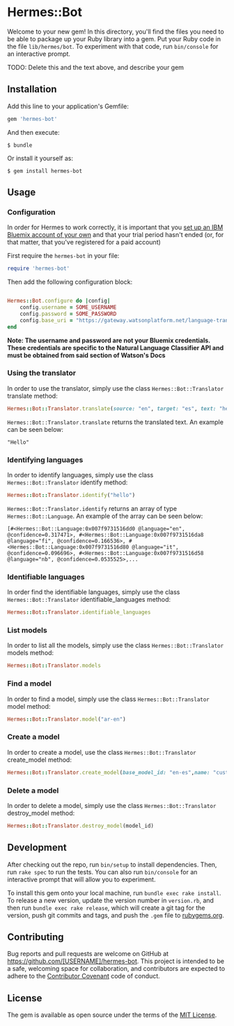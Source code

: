 # Hermes::Bot

Welcome to your new gem! In this directory, you'll find the files you need to be able to package up your Ruby library into a gem. Put your Ruby code in the file `lib/hermes/bot`. To experiment with that code, run `bin/console` for an interactive prompt.

TODO: Delete this and the text above, and describe your gem

## Installation

Add this line to your application's Gemfile:

```ruby
gem 'hermes-bot'
```

And then execute:

    $ bundle

Or install it yourself as:

    $ gem install hermes-bot

## Usage

### Configuration

In order for Hermes to work correctly, it is important that you [set up an IBM Bluemix account of your own](https://console.ng.bluemix.net/) and that your trial period hasn't ended (or, for that matter, that you've registered for a paid account)

First require the `hermes-bot` in your file:

```ruby
require 'hermes-bot'
```

Then add the following configuration block:

```ruby

Hermes::Bot.configure do |config|
	config.username = SOME_USERNAME
	config.password = SOME_PASSWORD
	config.base_uri = "https://gateway.watsonplatform.net/language-translator/api"
end
```

**Note: The username and password are not your Bluemix credentials. These
credentials are specific to the Natural Language Classifier API and must
be obtained from said section of Watson's Docs**

### Using the translator

In order to use the translator, simply use the class `Hermes::Bot::Translator` translate method:

```ruby
Hermes::Bot::Translator.translate(source: "en", target: "es", text: "hello")
```

`Hermes::Bot::Translator.translate` returns the translated text. An example can be seen below:

`"Hello"`  

### Identifying languages

In order to identify languages, simply use the class `Hermes::Bot::Translator` identify method:

```ruby
Hermes::Bot::Translator.identify("hello")
```
`Hermes::Bot::Translator.identify` returns an array of type `Hermes::Bot::Language`. An example of the array can be seen below:

```
[#<Hermes::Bot::Language:0x007f9731516dd0 @language="en", @confidence=0.317471>, #<Hermes::Bot::Language:0x007f9731516da8 @language="fi", @confidence=0.166536>, #<Hermes::Bot::Language:0x007f9731516d80 @language="it", @confidence=0.096696>, #<Hermes::Bot::Language:0x007f9731516d58 @language="nb", @confidence=0.0535525>,...
 ```

### Identifiable languages

In order find the identifiable languages, simply use the class `Hermes::Bot::Translator` identifiable_languages method:

```ruby
Hermes::Bot::Translator.identifiable_languages
```
<!-- `Hermes::Bot::Translator..identifiable_languages` returns an array of `Hermes::Bot::Language`. An example of the array can be seen below: -->

### List models

In order to list all the models, simply use the class `Hermes::Bot::Translator` models method:

```ruby
Hermes::Bot::Translator.models
```

<!-- `Hermes::Bot::Translator.models` returns an array of `Hermes::Bot::Model`. An example of the array can be seen below: -->

### Find a model

In order to find a model, simply use the class `Hermes::Bot::Translator` model method:

```ruby
Hermes::Bot::Translator.model("ar-en")
```

<!-- `Hermes::Bot::Translator.model` returns an object of type `Hermes::Bot::Model`. An example of the object can be seen below: -->

### Create a model

In order to create a model, use the class `Hermes::Bot::Translator` create_model method:

```ruby
Hermes::Bot::Translator.create_model(base_model_id: "en-es",name: "custom-english-to-spanish",forced_glossary: File.open("/Users/Jorge/Desktop/tmxExample.tmx"
```

<!-- `Hermes::Bot::Translator.create_model` returns the newly created object of type `Hermes::Bot::Model`. An example of the object can be seen below: -->

### Delete a model

In order to delete a model, simply  use the class `Hermes::Bot::Translator` destroy_model method:

```ruby
Hermes::Bot::Translator.destroy_model(model_id)
```

## Development

After checking out the repo, run `bin/setup` to install dependencies. Then, run `rake spec` to run the tests. You can also run `bin/console` for an interactive prompt that will allow you to experiment.

To install this gem onto your local machine, run `bundle exec rake install`. To release a new version, update the version number in `version.rb`, and then run `bundle exec rake release`, which will create a git tag for the version, push git commits and tags, and push the `.gem` file to [rubygems.org](https://rubygems.org).

## Contributing

Bug reports and pull requests are welcome on GitHub at https://github.com/[USERNAME]/hermes-bot. This project is intended to be a safe, welcoming space for collaboration, and contributors are expected to adhere to the [Contributor Covenant](http://contributor-covenant.org) code of conduct.


## License

The gem is available as open source under the terms of the [MIT License](http://opensource.org/licenses/MIT).
